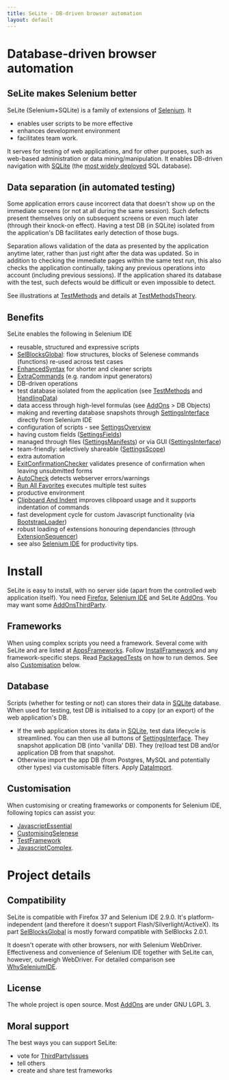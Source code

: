 ```yaml
---
title: SeLite - DB-driven browser automation
layout: default
---
```


# Database-driven browser automation

## SeLite makes Selenium better
SeLite (Selenium+SQLite) is a family of extensions of [Selenium](SeleniumIDE). It
* enables user scripts to be more effective
* enhances development environment
* facilitates team work.

It serves for testing of web applications, and for other purposes, such as web-based administration or data mining/manipulation. It enables DB-driven navigation with [SQLite](http://www.sqlite.org/) (the [most widely deployed](http://www.sqlite.org/mostdeployed.html) SQL database).

## Data separation (in automated testing)
Some application errors cause incorrect data that doesn't show up on the immediate screens (or not at all during the same session). Such defects present themselves only on subsequent screens or even much later (through their knock-on effect). Having a test DB (in SQLite) isolated from the application's DB facilitates early detection of those bugs.

Separation allows validation of the data as presented by the application anytime later, rather than just right after the data was updated. So in addition to checking the immediate pages within the same test run, this also checks the application continually, taking any previous operations into account (including previous sessions). If the application shared its database with the test, such defects would be difficult or even impossible to detect.

See illustrations at [TestMethods](TestMethods) and details at [TestMethodsTheory](TestMethodsTheory).

## Benefits
SeLite enables the following in Selenium IDE
* reusable, structured and expressive scripts
 * [SelBlocksGlobal](SelBlocksGlobal): flow structures, blocks of Selenese commands (functions) re-used across test cases
 * [EnhancedSyntax](EnhancedSyntax) for shorter and cleaner scripts
 * [ExtraCommands](ExtraCommands) (e.g. random input generators)
* DB-driven operations
 * test database isolated from the application (see [TestMethods](TestMethods) and [HandlingData](HandlingData))
 * data access through high-level formulas (see [AddOns](AddOns) > DB Objects)
 * making and reverting database snapshots through [SettingsInterface](SettingsInterface) directly from Selenium IDE
* configuration of scripts - see [SettingsOverview](SettingsOverview)
 * having custom fields ([SettingsFields](SettingsFields))
 * managed through files ([SettingsManifests](SettingsManifests)) or via GUI ([SettingsInterface](SettingsInterface))
 * team-friendly: selectively shareable ([SettingsScope](SettingsScope))
* extra automation
 * [ExitConfirmationChecker](ExitConfirmationChecker) validates presence of confirmation when leaving unsubmitted forms
 * [AutoCheck](AutoCheck) detects webserver errors/warnings
 * [Run All Favorites](https://addons.mozilla.org/en-US/firefox/addon/selite-run-all-favorites/) executes multiple test suites
* productive environment
 * [Clipboard And Indent](https://addons.mozilla.org/en-US/firefox/addon/selite-clipboard-and-indent/) improves clibpoard usage and it supports indentation of commands
 * fast development cycle for custom Javascript functionality (via [BootstrapLoader](BootstrapLoader))
 * robust loading of extensions honouring dependancies (through [ExtensionSequencer](ExtensionSequencer))
 * see also [Selenium IDE](SeleniumIDE) for productivity tips.

# Install
SeLite is easy to install, with no server side (apart from the controlled web application itself). You need [Firefox](http://www.mozilla.org), [Selenium IDE](http://docs.seleniumhq.org/download/) and SeLite [AddOns](AddOns). You may want some [AddOnsThirdParty](AddOnsThirdParty).

## Frameworks
When using complex scripts you need a framework. Several come with SeLite and are listed at [AppsFrameworks](AppsFrameworks). Follow [InstallFramework](InstallFramework) and any framework-specific steps. Read [PackagedTests](PackagedTests) on how to run demos. See also [Customisation](index#customisation) below.

## Database
Scripts (whether for testing or not) can stores their data in [SQLite](http://www.sqlite.org/) database. When used for testing, test DB is initialised to a copy (or an export) of the web application's DB.
 * If the web application stores its data in [SQLite](http://www.sqlite.org/), test data lifecycle is streamlined. You can then use all buttons of [SettingsInterface](SettingsInterface). They snapshot application DB (into 'vanilla' DB). They (re)load test DB and/or application DB from that snapshot.
 * Otherwise import the app DB (from Postgres, MySQL and potentially other types) via customisable filters. Apply [DataImport](DataImport).

## Customisation
When customising or creating frameworks or components for Selenium IDE, following topics can assist you:
* [JavascriptEssential](JavascriptEssential)
* [CustomisingSelenese](CustomisingSelenese)
* [TestFramework](TestFramework)
* [JavascriptComplex](JavascriptComplex).

# Project details

## Compatibility
SeLite is compatible with Firefox 37 and Selenium IDE 2.9.0. It's platform-independent (and therefore it doesn't support Flash/Silverlight/ActiveX). Its part [SelBlocksGlobal](SelBlocksGlobal) is mostly forward compatible with SelBlocks 2.0.1.

It doesn't operate with other browsers, nor with Selenium WebDriver. Effectiveness and convenience of Selenium IDE together with SeLite can, however, outweigh WebDriver. For detailed comparison see [WhySeleniumIDE](WhySeleniumIDE).
<!-- Comment: Regarding Adobe Flash: I have't tried https://addons.mozilla.org/en-us/firefox/addon/flex-pilot-x (https://github.com/admc/flex-pilot-x - both last updated in May 2011!), neither https://code.google.com/p/sfapi/. They inject .swf, or they need to be compiled with the Flash application, respectively.-->

## License
The whole project is open source. Most [AddOns](AddOns) are under GNU LGPL 3.

## Moral support
The best ways you can support SeLite:
 * vote for [ThirdPartyIssues](ThirdPartyIssues)
 * tell others
 * create and share test frameworks